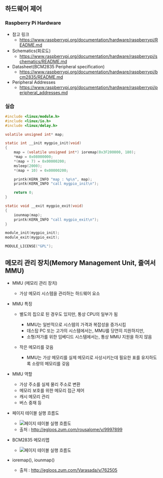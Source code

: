 ## 하드웨어 제어
### Raspberry Pi Hardware
* 참고 링크
  - https://www.raspberrypi.org/documentation/hardware/raspberrypi/README.md
* Schematics(회로도)
  - https://www.raspberrypi.org/documentation/hardware/raspberrypi/schematics/README.md
* Datasheet(BCM2835 Peripheral specification)
  - https://www.raspberrypi.org/documentation/hardware/raspberrypi/bcm2835/README.md
* Peripheral Addresses
  - https://www.raspberrypi.org/documentation/hardware/raspberrypi/peripheral_addresses.md

### 실습
```c
#include <linux/module.h>
#include <linux/io.h>
#include <linux/delay.h>

volatile unsigned int* map;

static int __init mygpio_init(void)
{
    map = (volatile unsigned int*) ioremap(0x3F200000, 180);
    *map = 0x08000000;
    *(map + 7) = 0x00000200;
    msleep(2000);
    *(map + 10) = 0x00000200;

    printk(KERN_INFO "map : %p\n", map);
    printk(KERN_INFO "call mygpio_init\n");

    return 0;
}

static void __exit mygpio_exit(void)
{
    iounmap(map);
    printk(KERN_INFO "call mygpio_exit\n");
}

module_init(mygpio_init);
module_exit(mygpio_exit);

MODULE_LICENSE("GPL");
```

## 메모리 관리 장치(Memory Management Unit, 줄여서 MMU)
* MMU (메모리 관리 장치)
  - 가상 메모리 시스템을 관리하는 하드웨어 요소

* MMU 특징
  - 별도의 칩으로 된 경우도 있지만, 통상 CPU의 일부가 됨
    - MMU는 일반적으로 시스템의 가격과 복잡성을 증가시킴
    - 데스탑 PC 또는 고가의 시스템에서는, MMU를 당연히 지원하지만,  
    - 소형/저가를 위한 임베디드 시스템에서는, 통상 MMU 지원을 하지 않음

  - 작은 메모리를 갖음
    - MMU는 가상 메모리를 실제 메모리로 사상시키는데 필요한 표를 유지하도록 소량의 메모리를 갖음

* MMU 역할
  - 가상 주소를 실제 물리 주소로 변환
  - 메모리 보호를 위한 메모리 접근 제어
  - 캐시 메모리 관리
  - 버스 중재 등

* 페이지 테이블 실행 흐름도
  - ![페이지 테이블 실행 흐름도](http://thumbnail.egloos.net/600x0/http://pds20.egloos.com/pds/201906/01/38/c0246238_5cf24301799d3.png)
  - 출처 : http://egloos.zum.com/rousalome/v/9997899
* BCM2835 메모리맵
  - ![페이지 테이블 실행 흐름도](https://github.com/luibelstudy/hkit_2019_embedded/blob/master/191230/bcm2835_map.PNG?raw=true)
  
* ioremap(), iounmap()
  - 출처 : http://egloos.zum.com/Varasada/v/762505
